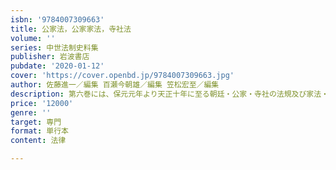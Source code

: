 ```yaml
---
isbn: '9784007309663'
title: 公家法，公家家法，寺社法
volume: ''
series: 中世法制史料集
publisher: 岩波書店
pubdate: '2020-01-12'
cover: 'https://cover.openbd.jp/9784007309663.jpg'
author: 佐藤進一／編集 百瀬今朝雄／編集 笠松宏至／編集
description: 第六巻には、保元元年より天正十年に至る朝廷・公家・寺社の法規及び家法・置文類を収録した。
price: '12000'
genre: ''
target: 専門
format: 単行本
content: 法律

---
```

